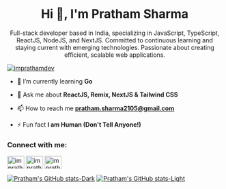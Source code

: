 <h1 align="center">Hi 👋, I'm Pratham Sharma</h1>
<p align="center">Full-stack developer based in India, specializing in JavaScript, TypeScript, ReactJS, NodeJS, and NextJS. Committed to continuous learning and staying current with emerging technologies. Passionate about creating efficient, scalable web applications.</h3>

<p align="left"> <a href="https://twitter.com/imPrathamDev" target="blank"><img src="https://img.shields.io/twitter/follow/imprathamdev?logo=twitter&style=for-the-badge" alt="imprathamdev" /></a> </p>

- 🌱 I’m currently learning **Go**

- 💬 Ask me about **ReactJS, Remix, NextJS & Tailwind CSS**

- 📫 How to reach me **pratham.sharma2105@gmail.com**

- ⚡ Fun fact **I am Human (Don't Tell Anyone!)**

<h3 align="left">Connect with me:</h3>
<p align="left">
<a href="https://twitter.com/imPrathamDev" target="blank"><img align="center" src="https://raw.githubusercontent.com/rahuldkjain/github-profile-readme-generator/master/src/images/icons/Social/twitter.svg" alt="imprathamdev" height="30" width="40" /></a>
<a href="https://instagram.com/imprathamdev" target="blank"><img align="center" src="https://raw.githubusercontent.com/rahuldkjain/github-profile-readme-generator/master/src/images/icons/Social/instagram.svg" alt="impratham.dev" height="30" width="40" /></a>
<a href="https://dribbble.com/imPrathamDev" target="blank"><img align="center" src="https://raw.githubusercontent.com/rahuldkjain/github-profile-readme-generator/master/src/images/icons/Social/dribbble.svg" alt="imprathamdev" height="30" width="40" /></a>
</p>

[![Pratham's GitHub stats-Dark](https://github-readme-stats.vercel.app/api?username=anuraghazra&show_icons=true&theme=dark#gh-dark-mode-only)](https://github.com/anuraghazra/github-readme-stats#gh-dark-mode-only)
[![Pratham's GitHub stats-Light](https://github-readme-stats.vercel.app/api?username=anuraghazra&show_icons=true&theme=default#gh-light-mode-only)](https://github.com/anuraghazra/github-readme-stats#gh-light-mode-only)
